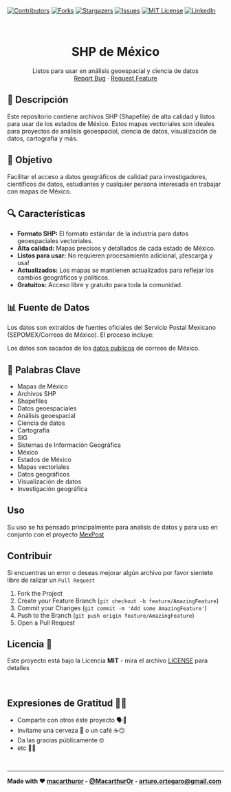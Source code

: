 <!-- PROJECT SHIELDS -->
[![Contributors][contributors-shield]][contributors-url]
[![Forks][forks-shield]][forks-url]
[![Stargazers][stars-shield]][stars-url]
[![Issues][issues-shield]][issues-url]
[![MIT License][license-shield]][license-url]
[![LinkedIn][linkedin-shield]][linkedin-url]



<!-- PROJECT LOGO -->
<br />
<p align="center">
  <h1 align="center">SHP de México</h1>

  <div align="center">
    <!-- <img align="center" src="./Logo.png" alt="Image Alt Text"> -->
  </div>

  <p align="center">
    Listos para usar en análisis geoespacial y ciencia de datos
    <br />
    <a href="https://github.com/open-mexico/Mexico-SHP/issues">Report Bug</a>
    ·
    <a href="https://github.com/open-mexico/Mexico-SHP/issues">Request Feature</a>
  </p>
</p>

## 📍 Descripción

Este repositorio contiene archivos SHP (Shapefile) de alta calidad y listos para usar de los estados de México. Estos mapas vectoriales son ideales para proyectos de análisis geoespacial, ciencia de datos, visualización de datos, cartografía y más.

## 🎯 Objetivo

Facilitar el acceso a datos geográficos de calidad para investigadores, científicos de datos, estudiantes y cualquier persona interesada en trabajar con mapas de México.

## 🔍 Características

- **Formato SHP:** El formato estándar de la industria para datos geoespaciales vectoriales.
- **Alta calidad:** Mapas precisos y detallados de cada estado de México.
- **Listos para usar:** No requieren procesamiento adicional, ¡descarga y usa!
- **Actualizados:** Los mapas se mantienen actualizados para reflejar los cambios geográficos y políticos.
- **Gratuitos:** Acceso libre y gratuito para toda la comunidad.

## 📊 Fuente de Datos

Los datos son extraídos de fuentes oficiales del Servicio Postal Mexicano (SEPOMEX/Correos de México). El proceso incluye:

Los datos son sacados de los [datos publicos](https://datos.gob.mx/busca/dataset/ubicacion-de-codigos-postales-en-mexico) de correos de México.

## 🔑 Palabras Clave
- Mapas de México
- Archivos SHP
- Shapefiles
- Datos geoespaciales
- Análisis geoespacial
- Ciencia de datos
- Cartografía
- SIG
- Sistemas de Información Geográfica
- México
- Estados de México
- Mapas vectoriales
- Datos geográficos
- Visualización de datos
- Investigación geográfica

## Uso

Su uso se ha pensado principalmente para analisis de datos y para uso en conjunto con el proyecto [MexPost](https://github.com/open-mexico/mexpost)

## Contribuir

Si encuentras un error o deseas mejorar algún archivo por favor sientete libre de ralizar un `Pull Request`

1. Fork the Project
2. Create your Feature Branch (`git checkout -b feature/AmazingFeature`)
3. Commit your Changes (`git commit -m 'Add some AmazingFeature'`)
4. Push to the Branch (`git push origin feature/AmazingFeature`)
5. Open a Pull Request


## Licencia 📄

Este proyecto está bajo la Licencia **MIT** - mira el archivo [LICENSE](LICENSE) para detalles

<br>

## Expresiones de Gratitud 🤗😻

* Comparte con otros éste proyecto 🗣📢
* Invitame una cerveza 🍺 o un café ☕😏
* Da las gracias públicamente 🤓
* etc 🤔🙃

<br>

---
**Made with ❤️  [macarthuror](https://github.com/macarthuror) - [@MacarthurOr](https://twitter.com/MacarthurOr) - arturo.ortegaro@gmail.com**


<!-- MARKDOWN LINKS & IMAGES -->
[contributors-shield]: https://img.shields.io/github/contributors/open-mexico/Mexico-SHP?style=flat-square
[contributors-url]: https://github.com/open-mexico/Mexico-SHP/graphs/contributors
[forks-shield]: https://img.shields.io/github/forks/open-mexico/Mexico-SHP?style=flat-square
[forks-url]: https://github.com/open-mexico/Mexico-SHP/network/members
[stars-shield]: https://img.shields.io/github/stars/open-mexico/Mexico-SHP?style=flat-square
[stars-url]: https://github.com/open-mexico/Mexico-SHP/stargazers
[issues-shield]: https://img.shields.io/github/issues/open-mexico/Mexico-SHP?style=flat-square
[issues-url]: https://github.com/open-mexico/Mexico-SHP/issues
[license-shield]: https://img.shields.io/github/license/open-mexico/Mexico-SHP?style=flat-square
[license-url]: https://github.com/open-mexico/Mexico-SHP/blob/master/LICENSE
[linkedin-shield]: https://img.shields.io/badge/-LinkedIn-black.svg?style=flat-square&logo=linkedin&colorB=555
[linkedin-url]: https://www.linkedin.com/in/macarthuror/

